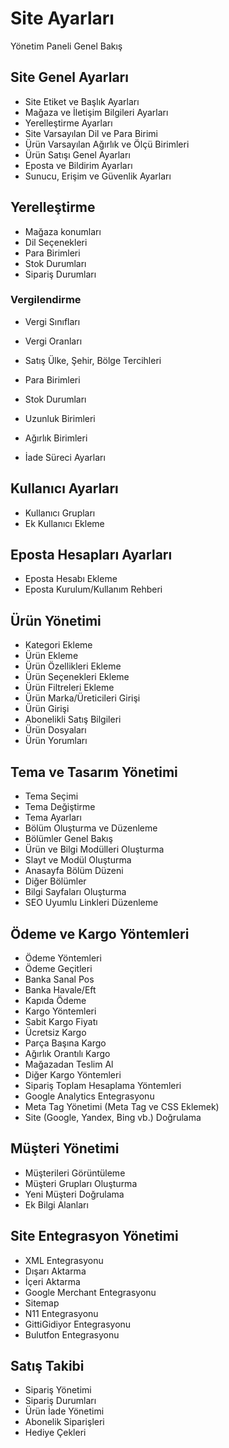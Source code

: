 # Site Ayarları

Yönetim Paneli Genel Bakış

## Site Genel Ayarları

* Site Etiket ve Başlık Ayarları
* Mağaza ve İletişim Bilgileri Ayarları
* Yerelleştirme Ayarları
* Site Varsayılan Dil ve Para Birimi
* Ürün Varsayılan Ağırlık ve Ölçü Birimleri
* Ürün Satışı Genel Ayarları
* Eposta ve Bildirim Ayarları
* Sunucu, Erişim ve Güvenlik Ayarları

## Yerelleştirme

* Mağaza konumları
* Dil Seçenekleri
* Para Birimleri
* Stok Durumları 
* Sipariş Durumları 

### Vergilendirme

* Vergi Sınıfları
* Vergi Oranları

* Satış Ülke, Şehir, Bölge Tercihleri

* Para Birimleri
* Stok Durumları
* Uzunluk Birimleri
* Ağırlık Birimleri
* İade Süreci Ayarları

## Kullanıcı Ayarları

* Kullanıcı Grupları
* Ek Kullanıcı Ekleme

## Eposta Hesapları Ayarları

* Eposta Hesabı Ekleme 
* Eposta Kurulum/Kullanım Rehberi

## Ürün Yönetimi

* Kategori Ekleme
* Ürün Ekleme
* Ürün Özellikleri Ekleme
* Ürün Seçenekleri Ekleme
* Ürün Filtreleri Ekleme
* Ürün Marka/Üreticileri Girişi
* Ürün Girişi
* Abonelikli Satış Bilgileri
* Ürün Dosyaları
* Ürün Yorumları

## Tema ve Tasarım Yönetimi

* Tema Seçimi
* Tema Değiştirme
* Tema Ayarları
* Bölüm Oluşturma ve Düzenleme
* Bölümler Genel Bakış
* Ürün ve Bilgi Modülleri Oluşturma
* Slayt ve Modül Oluşturma
* Anasayfa Bölüm Düzeni
* Diğer Bölümler
* Bilgi Sayfaları Oluşturma
* SEO Uyumlu Linkleri Düzenleme

## Ödeme ve Kargo Yöntemleri

* Ödeme Yöntemleri
* Ödeme Geçitleri
* Banka Sanal Pos
* Banka Havale/Eft
* Kapıda Ödeme
* Kargo Yöntemleri
* Sabit Kargo Fiyatı
* Ücretsiz Kargo
* Parça Başına Kargo
* Ağırlık Orantılı Kargo
* Mağazadan Teslim Al
* Diğer Kargo Yöntemleri
* Sipariş Toplam Hesaplama Yöntemleri
* Google Analytics Entegrasyonu
* Meta Tag Yönetimi \(Meta Tag ve CSS Eklemek\)
* Site \(Google, Yandex, Bing vb.\) Doğrulama

## Müşteri Yönetimi

* Müşterileri Görüntüleme
* Müşteri Grupları Oluşturma
* Yeni Müşteri Doğrulama 
* Ek Bilgi Alanları

## Site Entegrasyon Yönetimi

* XML Entegrasyonu
* Dışarı Aktarma
* İçeri Aktarma
* Google Merchant Entegrasyonu
* Sitemap
* N11 Entegrasyonu
* GittiGidiyor Entegrasyonu
* Bulutfon Entegrasyonu 

## Satış Takibi

* Sipariş Yönetimi
* Sipariş Durumları
* Ürün İade Yönetimi
* Abonelik Siparişleri
* Hediye Çekleri



